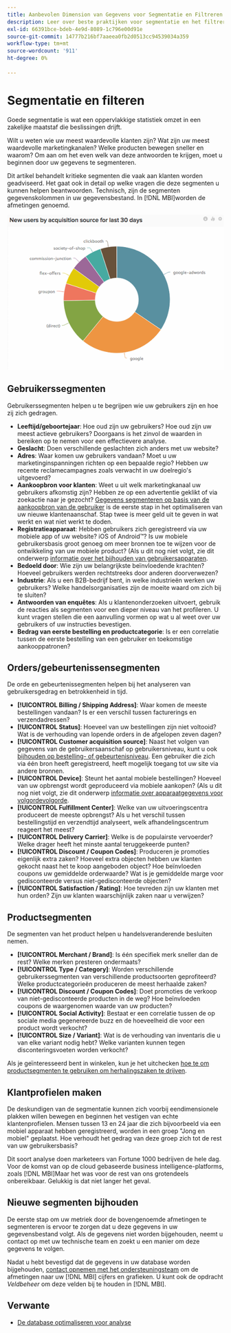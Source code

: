 ```yaml
---
title: Aanbevolen Dimension van Gegevens voor Segmentatie en Filtreren
description: Leer over beste praktijken voor segmentatie en het filtreren.
exl-id: 66391bce-bdeb-4e9d-8089-1c796e00d91e
source-git-commit: 14777b216bf7aaeea0fb2d0513cc94539034a359
workflow-type: tm+mt
source-wordcount: '911'
ht-degree: 0%

---
```


# Segmentatie en filteren

Goede segmentatie is wat een oppervlakkige statistiek omzet in een zakelijke maatstaf die beslissingen drijft.

Wilt u weten wie uw meest waardevolle klanten zijn? Wat zijn uw meest waardevolle marketingkanalen? Welke producten bewegen sneller en waarom? Om aan om het even welk van deze antwoorden te krijgen, moet u beginnen door uw gegevens te segmenteren.

Dit artikel behandelt kritieke segmenten die vaak aan klanten worden geadviseerd. Het gaat ook in detail op welke vragen die deze segmenten u kunnen helpen beantwoorden. Technisch, zijn de segmenten gegevenskolommen in uw gegevensbestand. In [!DNL MBI]worden de afmetingen genoemd.

![](../../mbi/assets/mbi-critical-segments.png)


## Gebruikerssegmenten

Gebruikerssegmenten helpen u te begrijpen wie uw gebruikers zijn en hoe zij zich gedragen.

* **Leeftijd/geboortejaar**: Hoe oud zijn uw gebruikers? Hoe oud zijn uw meest actieve gebruikers? Doorgaans is het zinvol de waarden in bereiken op te nemen voor een effectievere analyse.
* **Geslacht**: Doen verschillende geslachten zich anders met uw website?
* **Adres**: Waar komen uw gebruikers vandaan? Moet u uw marketinginspanningen richten op een bepaalde regio? Hebben uw recente reclamecampagnes zoals verwacht in uw doelregio&#39;s uitgevoerd?
* **Aankoopbron voor klanten**\: Weet u uit welk marketingkanaal uw gebruikers afkomstig zijn? Hebben ze op een advertentie geklikt of via zoekactie naar je gezocht? [Gegevens segmenteren op basis van de aankoopbron van de gebruiker](../data-analyst/analysis/google-track-user-acq.md) is de eerste stap in het optimaliseren van uw nieuwe klantenaanschaf. Stap twee is meer geld uit te geven in wat werkt en wat niet werkt te doden.
* **Registratieapparaat**: Hebben gebruikers zich geregistreerd via uw mobiele app of uw website? iOS of Android™? Is uw mobiele gebruikersbasis groot genoeg om meer bronnen toe te wijzen voor de ontwikkeling van uw mobiele product? (Als u dit nog niet volgt, zie dit onderwerp [informatie over het bijhouden van gebruikersapparaten](../data-analyst/analysis/track-usr-dev-browser.md).
* **Bedoeld door**: Wie zijn uw belangrijkste beïnvloedende krachten? Hoeveel gebruikers werden rechtstreeks door anderen doorverwezen?
* **Industrie**: Als u een B2B-bedrijf bent, in welke industrieën werken uw gebruikers? Welke handelsorganisaties zijn de moeite waard om zich bij te sluiten?
* **Antwoorden van enquêtes**: Als u klantenonderzoeken uitvoert, gebruik de reacties als segmenten voor een dieper niveau van het profileren. U kunt vragen stellen die een aanvulling vormen op wat u al weet over uw gebruikers of uw instructies bevestigen.
* **Bedrag van eerste bestelling en productcategorie**: Is er een correlatie tussen de eerste bestelling van een gebruiker en toekomstige aankooppatronen?

## Orders/gebeurtenissensegmenten

De orde en gebeurtenissegmenten helpen bij het analyseren van gebruikersgedrag en betrokkenheid in tijd.

* **[!UICONTROL Billing / Shipping Address]**: Waar komen de meeste bestellingen vandaan? Is er een verschil tussen facturerings en verzendadressen?
* **[!UICONTROL Status]**: Hoeveel van uw bestellingen zijn niet voltooid? Wat is de verhouding van lopende orders in de afgelopen zeven dagen?
* **[!UICONTROL Customer acquisition source]**: Naast het volgen van gegevens van de gebruikersaanschaf op gebruikersniveau, kunt u ook [bijhouden op bestelling- of gebeurtenisniveau](../data-analyst/analysis/google-track-user-acq.md). Een gebruiker die zich via één bron heeft geregistreerd, heeft mogelijk toegang tot uw site via andere bronnen.
* **[!UICONTROL Device]**: Steunt het aantal mobiele bestellingen? Hoeveel van uw opbrengst wordt geproduceerd via mobiele aankopen? (Als u dit nog niet volgt, zie dit onderwerp [informatie over apparaatgegevens voor volgordevolgorde](../data-analyst/analysis/track-usr-dev-browser.md).
* **[!UICONTROL Fulfillment Center]**: Welke van uw uitvoeringscentra produceert de meeste opbrengst? Als u het verschil tussen bestellingstijd en verzendtijd analyseert, welk afhandelingscentrum reageert het meest?
* **[!UICONTROL Delivery Carrier]**: Welke is de populairste vervoerder? Welke drager heeft het minste aantal teruggekeerde punten?
* **[!UICONTROL Discount / Coupon Codes]**: Produceren je promoties eigenlijk extra zaken? Hoeveel extra objecten hebben uw klanten gekocht naast het te koop aangeboden object? Hoe beïnvloeden coupons uw gemiddelde orderwaarde? Wat is je gemiddelde marge voor gedisconteerde versus niet-gedisconteerde objecten?
* **[!UICONTROL Satisfaction / Rating]**: Hoe tevreden zijn uw klanten met hun orden? Zijn uw klanten waarschijnlijk zaken naar u verwijzen?

## Productsegmenten

De segmenten van het product helpen u handelsveranderende besluiten nemen.

* **[!UICONTROL Merchant / Brand]**: Is één specifiek merk sneller dan de rest? Welke merken presteren ondermaats?
* **[!UICONTROL Type / Category]**: Worden verschillende gebruikerssegmenten van verschillende productsoorten geprofiteerd? Welke productcategorieën produceren de meest herhaalde zaken?
* **[!UICONTROL Discount / Coupon Codes]**: Doet promoties de verkoop van niet-gedisconteerde producten in de weg? Hoe beïnvloeden coupons de waargenomen waarde van uw producten?
* **[!UICONTROL Social Activity]**: Bestaat er een correlatie tussen de op sociale media gegenereerde buzz en de hoeveelheid die voor een product wordt verkocht?
* **[!UICONTROL Size / Variant]**: Wat is de verhouding van inventaris die u van elke variant nodig hebt? Welke varianten kunnen tegen disconteringsvoeten worden verkocht?

Als je geïnteresseerd bent in winkelen, kun je het uitchecken [hoe te om productsegmenten te gebruiken om herhalingszaken te drijven](../data-analyst/analysis/most-value-source-channel.md).

## Klantprofielen maken

De deskundigen van de segmentatie kunnen zich voorbij eendimensionele plakken willen bewegen en beginnen het vestigen van echte klantenprofielen. Mensen tussen 13 en 24 jaar die zich bijvoorbeeld via een mobiel apparaat hebben geregistreerd, worden in een groep &quot;Jong en mobiel&quot; geplaatst. Hoe verhoudt het gedrag van deze groep zich tot de rest van uw gebruikersbasis?

Dit soort analyse doen marketeers van Fortune 1000 bedrijven de hele dag. Voor de komst van op de cloud gebaseerde business intelligence-platforms, zoals [!DNL MBI]Maar het was voor de rest van ons grotendeels onbereikbaar. Gelukkig is dat niet langer het geval.

## Nieuwe segmenten bijhouden

De eerste stap om uw metriek door de bovengenoemde afmetingen te segmenteren is ervoor te zorgen dat u deze gegevens in uw gegevensbestand volgt. Als de gegevens niet worden bijgehouden, neemt u contact op met uw technische team en zoekt u een manier om deze gegevens te volgen.

Nadat u hebt bevestigd dat de gegevens in uw database worden bijgehouden, [contact opnemen met het ondersteuningsteam](https://experienceleague.adobe.com/docs/commerce-knowledge-base/kb/troubleshooting/miscellaneous/mbi-service-policies.html?lang=en) om de afmetingen naar uw [!DNL MBI] cijfers en grafieken. U kunt ook de opdracht *Veldbeheer* om deze velden bij te houden in [!DNL MBI].

## Verwante

* [De database optimaliseren voor analyse](../best-practices/opt-db-analysis.md)

